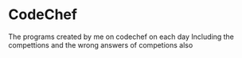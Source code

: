 # CodeChef
The programs created by me on codechef on each day
Including the compettions and the wrong answers of competions also
